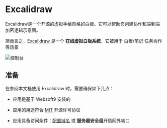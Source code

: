 # Excalidraw

Excalidraw是一个开源的虚拟手绘风格的白板。它可以帮助您创建协作和端到端加密逻辑示意图。

简而言之，[Excalidraw](https://github.com/excalidraw/excalidraw) 是一个 **在线虚拟白板系统**，它被用于 白板/笔记 任务协作  等场景


![控制台](https://libs.websoft9.com/Websoft9/DocsPicture/zh/excalidraw/excalidraw-gui-websoft9.png)


## 准备

在参阅本文档使用 Excalidraw 时，需要确保如下几点：

- 应用是基于 Websoft9 安装的

- 应用的用途符合 [MIT](https://opensource.org/licenses/MIT) 开源许可协议

- 应用具备访问条件：[配置域名](./guide/appsetdomain) 或 **服务器安全组**开启网外端口